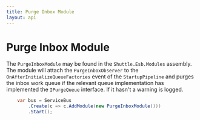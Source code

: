 ```yaml
---
title: Purge Inbox Module
layout: api
---
```

# Purge Inbox Module

The `PurgeInboxModule` may be found in the `Shuttle.Esb.Modules` assembly.  The module will attach the `PurgeInboxObserver` to the `OnAfterInitializeQueueFactories` event of the `StartupPipeline` and purges the inbox work queue if the relevant queue implementation has implemented the `IPurgeQueue` interface.  If it hasn't a warning is logged.

~~~c#
	var bus = ServiceBus
		.Create(c => c.AddModule(new PurgeInboxModule()))
		.Start();
~~~
